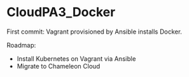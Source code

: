 # CloudPA3_Docker

First commit: Vagrant provisioned by Ansible installs Docker.

Roadmap:
  - Install Kubernetes on Vagrant via Ansible
  - Migrate to Chameleon Cloud
